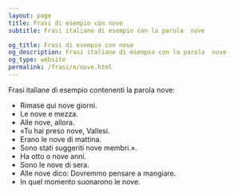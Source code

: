 ```yaml
---
layout: page
title: Frasi di esempio con nove 
subtitle: Frasi italiane di esempio con la parola  nove

og_title: Frasi di esempio con nove 
og_description: Frasi italiane di esempio con la parola  nove
og_type: website
permalink: /frasi/n/nove.html
---
```


Frasi italiane di esempio contenenti la parola nove:


- Rimase qui nove giorni.
- Le nove e mezza.
- Alle nove, allora.
- «Tu hai preso nove, Vallesi.
- Erano le nove di mattina.
- Sono stati suggeriti nove membri.».
- Ha otto o nove anni.
- Sono le nove di sera.
- Alle nove dico: Dovremmo pensare a mangiare.
- In quel momento suonarono le nove.

